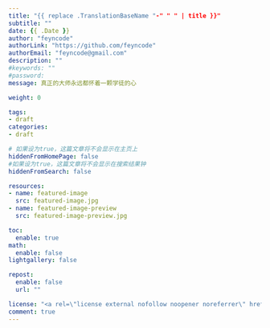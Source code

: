 ```yaml
---
title: "{{ replace .TranslationBaseName "-" " " | title }}"
subtitle: ""
date: {{ .Date }}
author: "feyncode"
authorLink: "https://github.com/feyncode"
authorEmail: "feyncode@gmail.com"
description: ""
#keywords: ""
#password:
message: 真正的大师永远都怀着一颗学徒的心

weight: 0

tags:
- draft
categories:
- draft

# 如果设为true，这篇文章将不会显示在主页上
hiddenFromHomePage: false
#如果设为true，这篇文章将不会显示在搜索结果钟
hiddenFromSearch: false

resources:
- name: featured-image
  src: featured-image.jpg
- name: featured-image-preview
  src: featured-image-preview.jpg

toc:
  enable: true
math:
  enable: false
lightgallery: false

repost:
  enable: false
  url: ""

license: "<a rel=\"license external nofollow noopener noreferrer\" href=\"https://creativecommons.org/licenses/by-nc/4.0/\" target=\"_blank\">CC BY-NC 4.0</a>"
comment: true
---
```


<!--more-->
